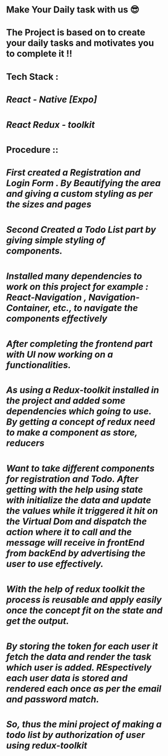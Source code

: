 <h1>Make Your Daily task with us 😎<h1>
<div>
<h4>The Project is based on to create your daily tasks and motivates you to complete it !!</h4>
<h4>Tech Stack :<h4>
<h5>React - Native [Expo]</h5>
<h5>React Redux - toolkit</h5>
<div>
<h4>Procedure ::</h4>

<h5>First created a Registration and Login Form . By Beautifying the area and giving a custom styling as per the sizes and pages</h5>
<h5>Second Created a Todo List part by giving simple styling of components.</h5>
<h5>Installed many dependencies to work on this project for example : React-Navigation , Navigation-Container, etc., to navigate the components effectively</h5>
<h5>After completing the frontend part with UI now working on a functionalities.</h5>
<h5>As using a Redux-toolkit installed in the project and added some dependencies which going to use. By getting a concept of redux need to make a component as store, reducers</h5>
<h5>Want to take different components for registration and Todo. After getting with the help using state with initialize the data and update the values while it triggered it hit on the Virtual Dom and dispatch the action where it to call and the message will receive in frontEnd from backEnd by advertising the user to use effectively.</h5>
<h5>With the help of redux toolkit the process is reusable and apply easily once the concept fit on the state and get the output.</h5>
<h5>By storing the token for each user it fetch the data and render the task which user is added. REspectively each user data is stored and rendered each once as per the email and password match. </h5>
<h5>So, thus the mini project of making a todo list by authorization of user using redux-toolkit</h5>
</div>
</div>